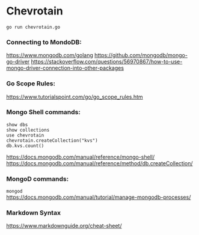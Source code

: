 # Chevrotain
`go run chevrotain.go`

### Connecting to MondoDB:
https://www.mongodb.com/golang
https://github.com/mongodb/mongo-go-driver
https://stackoverflow.com/questions/56970867/how-to-use-mongo-driver-connection-into-other-packages

### Go Scope Rules:
https://www.tutorialspoint.com/go/go_scope_rules.htm

### Mongo Shell commands:
```
show dbs
show collections
use chevrotain
chevrotain.createCollection("kvs")
db.kvs.count()
```
https://docs.mongodb.com/manual/reference/mongo-shell/
https://docs.mongodb.com/manual/reference/method/db.createCollection/

### MongoD commands:
`mongod`\
https://docs.mongodb.com/manual/tutorial/manage-mongodb-processes/

### Markdown Syntax
https://www.markdownguide.org/cheat-sheet/
